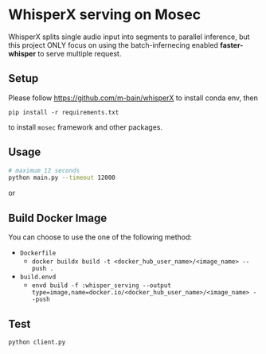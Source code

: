 # WhisperX serving on Mosec

WhisperX splits single audio input into segments to parallel inference,
but this project ONLY focus on using the batch-infernecing enabled **faster-whisper** to serve multiple request.
## Setup
Please follow https://github.com/m-bain/whisperX to install conda env, then

`pip install -r requirements.txt` 

to install `mosec` framework and other packages.
## Usage
```bash
# maximum 12 seconds
python main.py --timeout 12000
```
or
## Build Docker Image

You can choose to use the one of the following method:

* `Dockerfile`
  * `docker buildx build -t <docker_hub_user_name>/<image_name> --push .`
* `build.envd`
  * `envd build -f :whisper_serving --output type=image,name=docker.io/<docker_hub_user_name>/<image_name> --push`

## Test

```
python client.py
```
